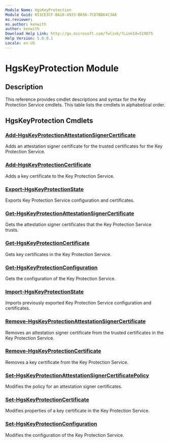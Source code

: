 ```yaml
---
Module Name: HgsKeyProtection
Module Guid: 651CE3CF-BA16-4933-B656-7CD7BD64C3A8
ms.reviewer:
ms.author: kenwith
author: kenwith
Download Help Link: http://go.microsoft.com/fwlink/?LinkId=519075
Help Version: 5.0.0.1
Locale: en-US
---
```


# HgsKeyProtection Module
## Description
This reference provides cmdlet descriptions and syntax for the Key Protection Service cmdlets. This table lists the cmdlets in alphabetical order.

## HgsKeyProtection Cmdlets
### [Add-HgsKeyProtectionAttestationSignerCertificate](Add-HgsKeyProtectionAttestationSignerCertificate.md)
Adds an attestation signer certificate for the trusted certificates for the Key Protection Service.

### [Add-HgsKeyProtectionCertificate](Add-HgsKeyProtectionCertificate.md)
Adds a key certificate to the Key Protection Service.

### [Export-HgsKeyProtectionState](Export-HgsKeyProtectionState.md)
Exports Key Protection Service configuration and certificates.

### [Get-HgsKeyProtectionAttestationSignerCertificate](Get-HgsKeyProtectionAttestationSignerCertificate.md)
Gets the attestation signer certificates that the Key Protection Service trusts.

### [Get-HgsKeyProtectionCertificate](Get-HgsKeyProtectionCertificate.md)
Gets key certificates in the Key Protection Service.

### [Get-HgsKeyProtectionConfiguration](Get-HgsKeyProtectionConfiguration.md)
Gets the configuration of the Key Protection Service.

### [Import-HgsKeyProtectionState](Import-HgsKeyProtectionState.md)
Imports previously exported Key Protection Service configuration and certificates.

### [Remove-HgsKeyProtectionAttestationSignerCertificate](Remove-HgsKeyProtectionAttestationSignerCertificate.md)
Removes an attestation signer certificate from the trusted certificates in the Key Protection Service.

### [Remove-HgsKeyProtectionCertificate](Remove-HgsKeyProtectionCertificate.md)
Removes a key certificate from the Key Protection Service.

### [Set-HgsKeyProtectionAttestationSignerCertificatePolicy](Set-HgsKeyProtectionAttestationSignerCertificatePolicy.md)
Modifies the policy for an attestation signer certificates.

### [Set-HgsKeyProtectionCertificate](Set-HgsKeyProtectionCertificate.md)
Modifies properties of a key certificate in the Key Protection Service.

### [Set-HgsKeyProtectionConfiguration](Set-HgsKeyProtectionConfiguration.md)
Modifies the configuration of the Key Protection Service.

